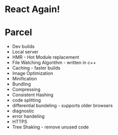 # React Again!


# Parcel
- Dev builds
- Local server
- HMR - Hot Module replacement
- File Watching Algorithm - written in c++
- Caching - faster builds
- Image Optimization
- Minification
- Bundling
- Compressing
- Consistent Hashing
- code splitting
- differential bundeling - supports older browsers
- diagnostic
- error handeling
- HTTPS
- Tree Shaking - remove unused code